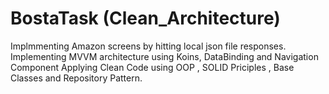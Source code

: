 # BostaTask (Clean_Architecture)
Implmmenting Amazon screens by hitting local json file responses.
Implementing MVVM architecture using Koins, DataBinding and Navigation Component
Applying Clean Code using OOP , SOLID Priciples , Base Classes and Repository Pattern.

